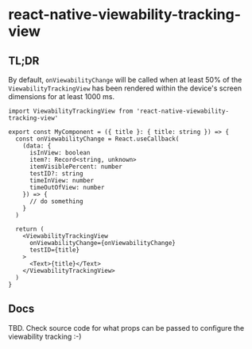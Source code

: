 # react-native-viewability-tracking-view

## TL;DR

By default, `onViewabilityChange` will be called when at least 50% of the `ViewabilityTrackingView` has been rendered within the device's screen dimensions for at least 1000 ms.

```tsx
import ViewabilityTrackingView from 'react-native-viewability-tracking-view'

export const MyComponent = ({ title }: { title: string }) => {
  const onViewabilityChange = React.useCallback(
    (data: {
      isInView: boolean
      item?: Record<string, unknown>
      itemVisiblePercent: number
      testID?: string
      timeInView: number
      timeOutOfView: number
    }) => {
      // do something
    }
  )

  return (
    <ViewabilityTrackingView
      onViewabilityChange={onViewabilityChange}
      testID={title}
    >
      <Text>{title}</Text>
    </ViewabilityTrackingView>
  )
}
```

## Docs

TBD. Check source code for what props can be passed to configure the viewability tracking :-)
